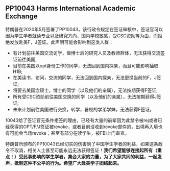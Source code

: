 ## PP10043 Harms International Academic Exchange

特朗普在2020年5月签署了PP10043，该行政令规定在签证审核中，签证官可以因为学生学者就读专业以及研究方向，国内学校敏感，受CSC资助等为由，而拒绝发放赴美F，J签证。此声明可能会影响到这类人群：

- 有计划前往美国交流访学，做博士后的研究人员及教师群体，无法获得交流签证前往美国;
- 目前在美国以opt身份工作的同学，无法回到国内探亲，而且可能影响抽取H1B;
- 在美读书，访问，交流的同学，无法回到国内探亲，无法更换当前的F，J签证;
- 将要去美国念硕士，博士的同学（以及他们的亲属），无法按期获得F签证;
- 所有受CSC资助前往美国交换的同学（以及他们的亲属），无法按期获得J签证;
- 未来计划前往美国进行交换，转学，暑校的学弟学妹，无法获得F签证。

10043给了签证官无条件拒签的理由，已经有大量的前辈因为此禁令被rej或者已经获得的OPT/F/J签证被revoke，或者目前没收到revoke邮件的，出境再入境也有可能会当场revoke；甚至有部分在读学生，被FBI上门审查。

特朗普所颁布的PP10043已经切实的伤害到了中国学生学者的利益，如果这条政令不取消，相关人士甚至可能永远无法获得签证！**我们希望能够连接起所有（重点！）受此事影响的学生学者，集合大家的力量，为了大家共同的利益，一起发声，抵制这种不公平的行为。希望广大赴美学子团结起来。**
